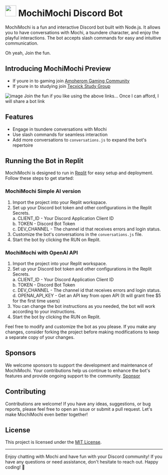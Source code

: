 # <img src='https://github.com/PasanSilva99/MochiMochi/assets/58817696/2112f06b-32ec-43cf-8465-a7522d2993c5' width=35 height=35> MochiMochi Discord Bot

MochiMochi is a fun and interactive Discord bot built with Node.js. It allows you to have conversations with Mochi, a tsundere character, and enjoy the playful interactions. The bot accepts slash commands for easy and intuitive communication.

Oh yeah, Join the fun.
## Introducing MochiMochi Preview
   - If youre in to gaming join [Amoherom Gaming Community](https://discord.gg/C8aQu8CGXT)
   - If youre in to studying join [Tecxick Study Group](https://discord.gg/X6xXxZCNFC)

![image](https://github.com/PasanSilva99/MochiMochi/assets/58817696/79a4af3d-48a1-44ec-84e3-9392778b56b3)
Join the fun if you like using the above links... Once I can afford, I will share a bot link

## Features

- Engage in tsundere conversations with Mochi
- Use slash commands for seamless interaction
- Add more conversations to `conversations.js` to expand the bot's repertoire

## Running the Bot in Replit

MochiMochi is designed to run in [Replit](https://replit.com/) for easy setup and deployment. Follow these steps to get started:

### MochiMochi Simple AI version
1. Import the project into your Replit workspace.
2. Set up your Discord bot token and other configurations in the Replit Secrets.<br>
      a. CLIENT_ID - Your Discord Application Client ID<br>
      b. TOKEN - Discord Bot Token<br>
      c. DEV_CHANNEL - The channel id that receives errors and login status.<br>
3. Customize the bot's conversations in the `conversations.js` file.
4. Start the bot by clicking the RUN on Replit.

### MochiMochi with OpenAI API
1. Import the project into your Replit workspace.
2. Set up your Discord bot token and other configurations in the Replit Secrets.<br>
      a. CLIENT_ID - Your Discord Application Client ID<br>
      b. TOKEN - Discord Bot Token<br>
      c. DEV_CHANNEL - The channel id that receives errors and login status.<br>
      d. OPENAI_API_KEY - Get an API key from open API (It will grant free $5 for the first time users)
3. You can change the bot instructions as you needed, the bot will work according to your instructions.
4. Start the bot by clicking the RUN on Replit.

Feel free to modify and customize the bot as you please. If you make any changes, consider forking the project before making modifications to keep a separate copy of your changes.

## Sponsors

We welcome sponsors to support the development and maintenance of MochiMochi. Your contributions help us continue to enhance the bot's features and provide ongoing support to the community. [Sponsor](https://bmc.link/Tecxick)

## Contributing

Contributions are welcome! If you have any ideas, suggestions, or bug reports, please feel free to open an issue or submit a pull request. Let's make MochiMochi even better together!

## License

This project is licensed under the [MIT License](LICENSE).

---

Enjoy chatting with Mochi and have fun with your Discord community! If you have any questions or need assistance, don't hesitate to reach out. Happy coding! 🌸

